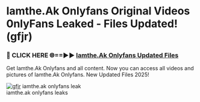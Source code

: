 # Iamthe.Ak Onlyfans Original Videos 0nlyFans Leaked - Files Updated! (gfjr)

<h3>🔴 CLICK HERE 🌐==►► <a href="https://tinyurl.com/2jnfzry5" rel="nofollow">Iamthe.Ak Onlyfans Updated Files</a></h3>

Get Iamthe.Ak Onlyfans and all content. Now you can access all videos and pictures of Iamthe.Ak Onlyfans. New Updated Files 2025!

[![gfjr](https://i.imgur.com/GyGTBgg.gif)](https://tinyurl.com/2jnfzry5)
iamthe.ak onlyfans leak<br>
iamthe.ak onlyfans leaks
